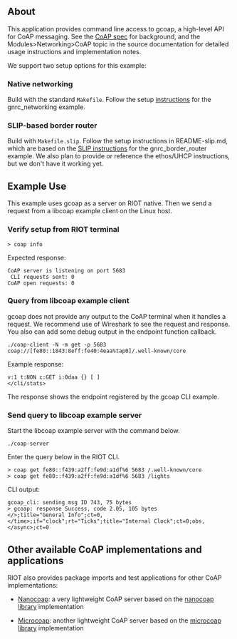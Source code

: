 ## About

This application provides command line access to gcoap, a high-level API for
CoAP messaging. See the [CoAP spec][1] for background, and the
Modules>Networking>CoAP topic in the source documentation for detailed usage
instructions and implementation notes.

We support two setup options for this example:

### Native networking

Build with the standard `Makefile`. Follow the setup [instructions][2] for
the gnrc_networking example.

### SLIP-based border router

Build with `Makefile.slip`. Follow the setup instructions in README-slip.md,
which are based on the [SLIP instructions][3] for the gnrc_border_router
example. We also plan to provide or reference the ethos/UHCP instructions,
but we don't have it working yet.


## Example Use

This example uses gcoap as a server on RIOT native. Then we send a request
from a libcoap example client on the Linux host.

### Verify setup from RIOT terminal

    > coap info

Expected response:

    CoAP server is listening on port 5683
     CLI requests sent: 0
    CoAP open requests: 0

### Query from libcoap example client

gcoap does not provide any output to the CoAP terminal when it handles a
request. We recommend use of Wireshark to see the request and response. You
also can add some debug output in the endpoint function callback.

    ./coap-client -N -m get -p 5683 coap://[fe80::1843:8eff:fe40:4eaa%tap0]/.well-known/core

Example response:

    v:1 t:NON c:GET i:0daa {} [ ]
    </cli/stats>

The response shows the endpoint registered by the gcoap CLI example.

### Send query to libcoap example server

Start the libcoap example server with the command below.

    ./coap-server

Enter the query below in the RIOT CLI.

    > coap get fe80::f439:a2ff:fe9d:a1df%6 5683 /.well-known/core
    > coap get fe80::f439:a2ff:fe9d:a1df%6 5683 /lights

CLI output:

    gcoap_cli: sending msg ID 743, 75 bytes
    > gcoap: response Success, code 2.05, 105 bytes
    </>;title="General Info";ct=0,</time>;if="clock";rt="Ticks";title="Internal Clock";ct=0;obs,</async>;ct=0


## Other available CoAP implementations and applications

RIOT also provides package imports and test applications for other CoAP
implementations:

* [Nanocoap](../nanocoap_server): a very lightweight CoAP server based on the
  [nanocoap library](https://github.com/kaspar030/sock/tree/master/nanocoap)
  implementation

* [Microcoap](../../tests/pkg_microcoap): another lightweight CoAP server based
  on the [microcoap library](https://github.com/1248/microcoap) implementation


[1]: https://tools.ietf.org/html/rfc7252    "CoAP spec"
[2]: https://github.com/RIOT-OS/RIOT/tree/master/examples/gnrc_networking    "instructions"
[3]: https://github.com/RIOT-OS/RIOT/tree/master/examples/gnrc_border_router    "SLIP instructions"
